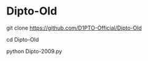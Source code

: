 # Dipto-Old

git clone https://github.com/D1PTO-Official/Dipto-Old

cd Dipto-Old

python Dipto-2009.py
